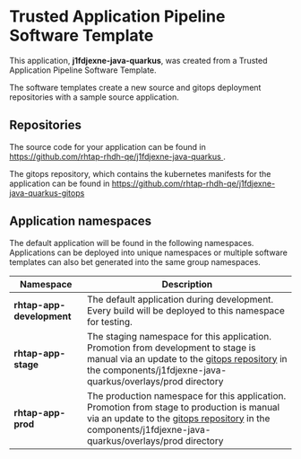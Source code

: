 # Trusted Application Pipeline Software Template

This application, **j1fdjexne-java-quarkus**, was created from a Trusted Application Pipeline Software Template.

The software templates create a new source and gitops deployment repositories with a sample source application. 

## Repositories

The source code for your application can be found in [https://github.com/rhtap-rhdh-qe/j1fdjexne-java-quarkus ](https://github.com/rhtap-rhdh-qe/j1fdjexne-java-quarkus ).
 
The gitops repository, which contains the kubernetes manifests for the application can be found in 
[https://github.com/rhtap-rhdh-qe/j1fdjexne-java-quarkus-gitops ](https://github.com/rhtap-rhdh-qe/j1fdjexne-java-quarkus-gitops ) 

## Application namespaces 

The default application will be found in the following namespaces. Applications can be deployed into unique namespaces or multiple software templates can also bet generated into the same group namespaces.  

|  Namespace   |  Description   |  
| -------- | -------- |   
| **rhtap-app-development** | The default application during development. Every build will be deployed to this namespace for testing. | 
| **rhtap-app-stage** | The staging namespace for this application. Promotion from development to stage is manual via an update to the [gitops repository](https://github.com/rhtap-rhdh-qe/j1fdjexne-java-quarkus-gitops ) in the components/j1fdjexne-java-quarkus/overlays/prod directory |  
| **rhtap-app-prod** | The production namespace for this application. Promotion from stage to production is manual via an update to the [gitops repository](https://github.com/rhtap-rhdh-qe/j1fdjexne-java-quarkus-gitops ) in the components/j1fdjexne-java-quarkus/overlays/prod directory | 